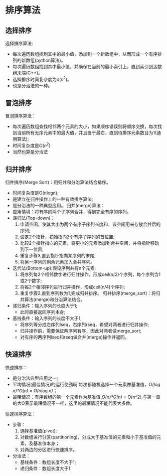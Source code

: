 # 排序算法

## 选择排序

选择排序算法:
  - 每次遍历数组找到其中的最小值，添加到一个新数组中，从而形成一个有序排列的新数组(python算法)。
  - 每次遍历数组找到其中最小值，并确保在当前的最小索引上，直到索引到达数组末端(C++)。
  - 选择排序时间复杂度为$o(n^2)$。
  - 也是分治法的一种。
## 冒泡排序
冒泡排序算法：
  - 每次遍历数组查找相邻两个元素的大小，如果顺序错误则将顺序交换，每次找到当前所有无序元素中的最大值，并且置于最右，直到待排序元素数目为1(通用算法);
  - 时间复杂度是$O(n^2)$
  - 当然也算是分治法
## 归并排序

归并排序(Merge Sort)：用归并和分治算法结合排序。
  - 时间复杂度是O(nlogn);
  - 是建立在归并操作上的一种有效排序算法;
  - 是分治法的一种典型应用。
归并(merge)算法：
  - 应用情境：将有序的两个子序列合并，得到完全有序的序列。
  - 递归法(Top-down)：
	1. 申请空间，使其大小为两个有序子序列长度和，该空间用来存放合并后的序列;
	2. 设定2个指针，初始指向2个有序子序列的首位置;
	3. 比较2个指针指向的元素，将更小的元素添加到合并空间，并将指针移动到下一位置;
	4. 重复步骤3,直到指针指向某序列的末尾;
	5. 将另一序列的剩余元素加入合并序列。
  - 迭代法(Bottom-up):假设序列共有n个元素;
	1. 将序列每2个相邻数字进行归并操作，形成ceil(n/2)个序列，每个序列含1或2个数字;
	2. 将每2个相邻序列进行归并操作，形成ceil(n/4)个序列;
	3. 重复步骤2,直到序列数为1,完成归并排序。
归并排序(merge_sort)：将归并算法(merge)和分治算法结合。
  - 递归条件：输入序列的长度大于1;
	- 此时直接返回序列本身;
  - 基线条件：输入序列的长度不大于1;
	- 将序列等分成左序列lseq，右序列rseq，希望对两者进行归并操作;
	- 归并操作前，需要保证两序列有序，因此对两者做merge_sort;
	- 对有序的两序列lseq和rseq做合并(merge)操作并返回。

## 快速排序
快速排序：
  - 是分治法典型应用之一;
  - 平均情况(最佳情况)的运行使劲啊:每次都随机选择一个元素做基准值，*O(log n)\*O(n) = O(nlog n)*；
  - 最糟情况：有序数组的第一个元素作为基准值,*O(n)\*O(n)* = O(n^2),与第一章的大O表示最糟情况不一样，这里的最糟情况不能代表大多数。

快速排序算法：
  - 步骤：
	1. 选择基准值(pivot);
	2. 对数组进行分区(partitioning)，分成大于基准值的元素和小于基准值的元素，及基准值本身；
	3. 对两边的分区进行快速排序。
  - 分治法：
	- 基线条件：数组长度不大于1;
	- 递归条件：数组长度大于1.
